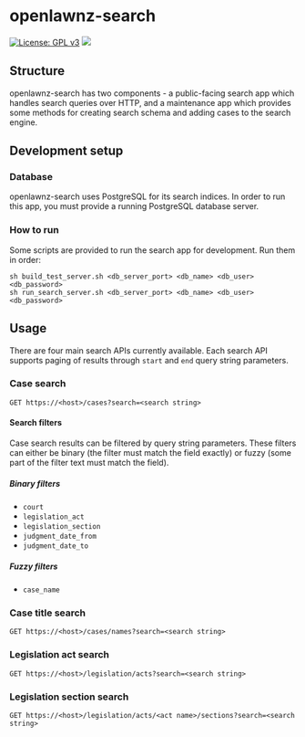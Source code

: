 # openlawnz-search

[![License: GPL v3](https://img.shields.io/badge/License-GPLv3-blue.svg)](https://www.gnu.org/licenses/gpl-3.0)
![](https://badgen.net/dependabot/openlawnz/openlawnz-search/207661744=?icon=dependabot)

## Structure
openlawnz-search has two components - a public-facing search app which handles search queries over HTTP, and a maintenance app which provides some methods for creating search schema and adding cases to the search engine.

## Development setup
### Database
openlawnz-search uses PostgreSQL for its search indices. In order to run this app, you must provide a running PostgreSQL database server.

### How to run
Some scripts are provided to run the search app for development. Run them in order:
```
sh build_test_server.sh <db_server_port> <db_name> <db_user> <db_password>
sh run_search_server.sh <db_server_port> <db_name> <db_user> <db_password>
```

## Usage
There are four main search APIs currently available.
Each search API supports paging of results through ```start``` and ```end``` query string parameters.

### Case search
```
GET https://<host>/cases?search=<search string>
```
#### Search filters
Case search results can be filtered by query string parameters. These filters can either be binary (the filter must match the field exactly) or fuzzy (some part of the filter text must match the field).
##### Binary filters
* ```court```
* ```legislation_act```
* ```legislation_section```
* ```judgment_date_from```
* ```judgment_date_to```
##### Fuzzy filters
* ```case_name```

### Case title search
```
GET https://<host>/cases/names?search=<search string>
```

### Legislation act search
```
GET https://<host>/legislation/acts?search=<search string>
```

### Legislation section search
```
GET https://<host>/legislation/acts/<act name>/sections?search=<search string>
```
